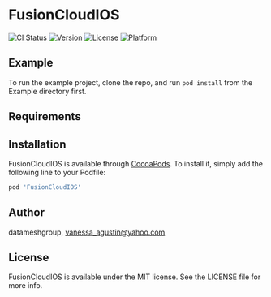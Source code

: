 # FusionCloudIOS

[![CI Status](https://img.shields.io/travis/datameshgroup/FusionCloudIOS.svg?style=flat)](https://travis-ci.org/datameshgroup/FusionCloudIOS)
[![Version](https://img.shields.io/cocoapods/v/FusionCloudIOS.svg?style=flat)](https://cocoapods.org/pods/FusionCloudIOS)
[![License](https://img.shields.io/cocoapods/l/FusionCloudIOS.svg?style=flat)](https://cocoapods.org/pods/FusionCloudIOS)
[![Platform](https://img.shields.io/cocoapods/p/FusionCloudIOS.svg?style=flat)](https://cocoapods.org/pods/FusionCloudIOS)

## Example

To run the example project, clone the repo, and run `pod install` from the Example directory first.

## Requirements

## Installation

FusionCloudIOS is available through [CocoaPods](https://cocoapods.org). To install
it, simply add the following line to your Podfile:

```ruby
pod 'FusionCloudIOS'
```

## Author

datameshgroup, vanessa_agustin@yahoo.com

## License

FusionCloudIOS is available under the MIT license. See the LICENSE file for more info.
